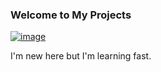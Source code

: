 ### Welcome to My Projects

[![image](https://img.shields.io/badge/-LinkedIn-grey?style=flat&logo=linkedin&labelColor=blue)](https://fi.linkedin.com/in/charles-rambo?trk=profile-badge)

I'm new here but I'm learning fast.

<!--
**fizixmastr/fizixmastr** is a ✨ _special_ ✨ repository because its `README.md` (this file) appears on your GitHub profile.

[![image](https://img.shields.io/badge/-Matlab-0076A8?style=for-the-badge&logo=mathworks&logoColor=white)

Here are some ideas to get you started:

- 🔭 I’m currently working on ...
- 🌱 I’m currently learning ...
- 👯 I’m looking to collaborate on ...
- 🤔 I’m looking for help with ...
- 💬 Ask me about ...
- 📫 How to reach me: ...
- 😄 Pronouns: ...
- ⚡ Fun fact: ...
-->
